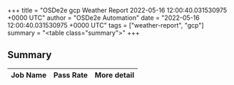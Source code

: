 +++
title = "OSDe2e gcp Weather Report 2022-05-16 12:00:40.031530975 +0000 UTC"
author = "OSDe2e Automation"
date = "2022-05-16 12:00:40.031530975 +0000 UTC"
tags = ["weather-report", "gcp"]
summary = "<table class=\"summary\"></table>"
+++
## Summary

| Job Name | Pass Rate | More detail |
|----------|-----------|-------------|




